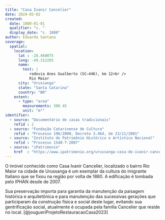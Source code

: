 ```yaml
---
title: "Casa Ivanir Cancelier"
date: 2024-05-02
created:
  date: 1880-01-01
  qualifier: "c. "
  display_date: "c. 1880"
author: Eduarda Santana
coverage:
  spatial:
    location:
      lat : -28.460075
      long: -49.312203
      name: 
        text: |
           rodovia Anes Gualberto (SC–446), km 12<br />
           Rio Maior
      city: "Urussanga"
      state: "Santa Catarina"
      country: "BR"
    extent:
      - type: "area"
        measurements: 308.45
        unit: "m²"
identifier:
  - source: "Documentário de casas tradicionais"
    refid : 2
  - source: "Fundação Catarinense de Cultura"
    refid : "Processo 196/2000, Decreto 3.464, de 23/11/2001"
  - source: "Instituto de Patrimônio Histórico e Artístico Nacional"
    refid : "Processo 1548-T-2007"
  - source: "iPatrimonio"
    href  : "https://www.ipatrimonio.org/urussanga-casa-de-ivanir-cancelier/"
---
```


O imóvel conhecido como Casa Ivanir Cancelier, localizado o bairro Rio Maior na cidade de Urussanga é um exemplar da cultura do imigrante Italiano que se fixou na região por volta de 1880. A edificação é tombada pelo IPHAN desde de 2007. 

Sua preservação importa para garantia da manutenção da paisagem histórica e arquitetônica e para manutenção das sucessivas gerações que participaram da construção física e social deste lugar, evitando sua gentrificação social, atualmente é ocupada pela família Cancelier que reside no local. [@jougueriProjetoRestauracaoCasa2023]
